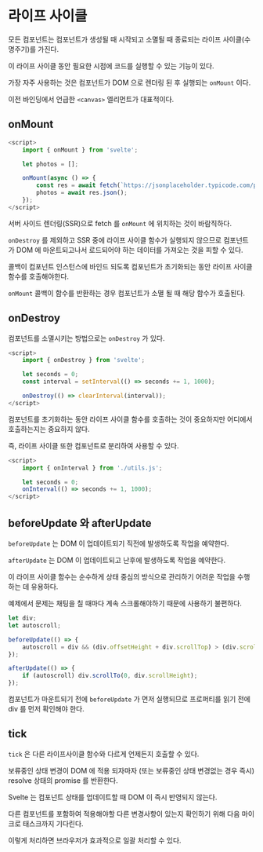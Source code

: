 # 라이프 사이클

모든 컴포넌트는 컴포넌트가 생성될 때 시작되고 소멸될 때 종료되는 라이프 사이클(수명주기)를 가진다.

이 라이프 사이클 동안 필요한 시점에 코드를 실행할 수 있는 기능이 있다.

가장 자주 사용하는 것은 컴포넌트가 DOM 으로 렌더링 된 후 실행되는 `onMount` 이다.

이전 바인딩에서 언급한 `<canvas>` 엘리먼트가 대표적이다.

## onMount

```javascript
<script>
    import { onMount } from 'svelte';

    let photos = [];

    onMount(async () => {
        const res = await fetch(`https://jsonplaceholder.typicode.com/photos?_limit=20`);
        photos = await res.json();
    });
</script>
```

서버 사이드 렌더링(SSR)으로 fetch 를 `onMount` 에 위치하는 것이 바람직하다.

`onDestroy` 를 제외하고 SSR 중에 라이프 사이클 함수가 실행되지 않으므로 컴포넌트가 DOM 에 마운트되고나서 로드되어야 하는 데이터를 가져오는 것을 피할 수 있다.

콜백이 컴포넌트 인스턴스에 바인드 되도록 컴포넌트가 초기화되는 동안 라이프 사이클 함수를 호출해야한다.

`onMount` 콜백이 함수를 반환하는 경우 컴포넌트가 소멸 될 때 해당 함수가 호출된다.

## onDestroy

컴포넌트를 소멸시키는 방법으로는 `onDestroy` 가 있다.

```javascript
<script>
    import { onDestroy } from 'svelte';

    let seconds = 0;
    const interval = setInterval(() => seconds += 1, 1000);

    onDestroy(() => clearInterval(interval));
</script>
```

컴포넌트를 초기화하는 동안 라이프 사이클 함수를 호출하는 것이 중요하지만 어디에서 호출하는지는 중요하지 않다.

즉, 라이프 사이클 또한 컴포넌트로 분리하여 사용할 수 있다.

```javascript
<script>
    import { onInterval } from './utils.js';

    let seconds = 0;
    onInterval(() => seconds += 1, 1000);
</script>
```

## beforeUpdate 와 afterUpdate

`beforeUpdate` 는 DOM 이 업데이트되기 직전에 발생하도록 작업을 예약한다.

`afterUpdate` 는 DOM 이 업데이트되고 난후에 발생하도록 작업을 예약한다.

이 라이프 사이클 함수는 순수하게 상태 중심의 방식으로 관리하기 어려운 작업을 수행하는 데 유용하다.

예제에서 문제는 채팅을 칠 때마다 계속 스크롤해야하기 때문에 사용하기 불편하다.

```javascript
let div;
let autoscroll;

beforeUpdate(() => {
    autoscroll = div && (div.offsetHeight + div.scrollTop) > (div.scrollHeight - 20);
});

afterUpdate(() => {
    if (autoscroll) div.scrollTo(0, div.scrollHeight);
});
```

컴포넌트가 마운트되기 전에 `beforeUpdate` 가 먼저 실행되므로 프로퍼티를 읽기 전에 div 를 먼저 확인해야 한다.

## tick

`tick` 은 다른 라이프사이클 함수와 다르게 언제든지 호출할 수 있다.

보류중인 상태 변경이 DOM 에 적용 되자마자 (또는 보류중인 상태 변경없는 경우 즉시) resolve 상태의 promise 를 반환한다.

Svelte 는 컴포넌트 상태를 업데이트할 때 DOM 이 즉시 반영되지 않는다.

다른 컴포넌트를 포함하여 적용해야할 다른 변경사항이 있는지 확인하기 위해 다음 마이크로 태스크까지 기다린다.

이렇게 처리하면 브라우저가 효과적으로 일괄 처리할 수 있다.
